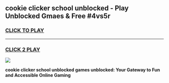 
## cookie clicker school unblocked - Play Unblocked Gmaes & Free #4vs5r
<h3>
<a href="https://news.freeplayer.one?title=cookie_clicker_school_unblocked&ref=24F">CLICK TO PLAY</a></h3>
<hr>

<h3>
<a href="https://news.freeplayer.one?title=cookie_clicker_school_unblocked&ref=24F">CLICK 2 PLAY</a>
  
</h3>

<a href="https://news.freeplayer.one?title=cookie_clicker_school_unblocked&ref=24F/"><img src="https://clearcache.store/games.png"></a>


**cookie clicker school unblocked games unblocked: Your Gateway to Fun and Accessible Online Gaming**
